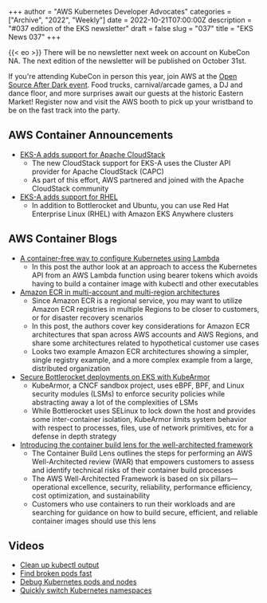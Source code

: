 +++
author = "AWS Kubernetes Developer Advocates"
categories = ["Archive", "2022", "Weekly"]
date = 2022-10-21T07:00:00Z
description = "#037 edition of the EKS newsletter"
draft = false
slug = "037"
title = "EKS News 037"
+++

{{< eo >}}
There will be no newsletter next week on account on KubeCon NA. The next edition of the newsletter will be published on October 31st. 

If you're attending KubeCon in person this year, join AWS at the [Open Source After Dark event](https://opensourceafterdarkdetroit.splashthat.com/). Food trucks, carnival/arcade games, a DJ and dance floor, and more surprises await our guests at the historic Eastern Market! Register now and visit the AWS booth to pick up your wristband to be on the fast track into the party.

## AWS Container Announcements
* [EKS-A adds support for Apache CloudStack](https://aws.amazon.com/about-aws/whats-new/2022/10/aws-announces-amazon-eks-anywhere-apache-cloudstack/)
    * The new CloudStack support for EKS-A uses the Cluster API provider for Apache CloudStack (CAPC)
    * As part of this effort, AWS partnered and joined with the Apache CloudStack community
* [EKS-A adds support for RHEL](https://aws.amazon.com/about-aws/whats-new/2022/10/amazon-eks-anywhere-includes-support-red-hat-enterprise-linux/)
    * In addition to Bottlerocket and Ubuntu, you can use Red Hat Enterprise Linux (RHEL) with Amazon EKS Anywhere clusters

## AWS Container Blogs
* [A container-free way to configure Kubernetes using Lambda](https://aws.amazon.com/blogs/opensource/a-container-free-way-to-configure-kubernetes-using-aws-lambda/)
    * In this post the author look at an approach to access the Kubernetes API from an AWS Lambda function using bearer tokens which avoids having to build a container image with kubectl and other executables
* [Amazon ECR in multi-account and multi-region architectures](https://aws.amazon.com/blogs/containers/amazon-ecr-in-multi-account-and-multi-region-architectures/)
    * Since Amazon ECR is a regional service, you may want to utilize Amazon ECR registries in multiple Regions to be closer to customers, or for disaster recovery scenarios
    * In this post, the authors cover key considerations for Amazon ECR architectures that span across AWS accounts and AWS Regions, and share some architectures related to hypothetical customer use cases
    * Looks two example Amazon ECR architectures showing a simpler, single registry example, and a more complex example from a large, distributed organization
* [Secure Bottlerocket deployments on EKS with KubeArmor](https://aws.amazon.com/blogs/containers/secure-bottlerocket-deployments-on-amazon-eks-with-kubearmor/)
    * KubeArmor, a CNCF sandbox project, uses eBPF, BPF, and Linux security modules (LSMs) to enforce security policies while abstracting away a lot of the complexities of LSMs
    * While Bottlerocket uses SELinux to lock down the host and provides some inter-container isolation, KubeArmor limits system behavior with respect to processes, files, use of network primitives, etc for a defense in depth strategy
* [Introducing the container build lens for the well-architected framework](https://aws.amazon.com/blogs/containers/introducing-the-container-build-lens-for-the-aws-well-architected-framework/)
    * The Container Build Lens outlines the steps for performing an AWS Well-Architected review (WAR) that empowers customers to assess and identify technical risks of their container build processes
    * The AWS Well-Architected Framework is based on six pillars—operational excellence, security, reliability, performance efficiency, cost optimization, and sustainability
    * Customers who use containers to run their workloads and are searching for guidance on how to build secure, efficient, and reliable container images should use this lens

## Videos
* [Clean up kubectl output](https://www.youtube.com/shorts/xW_rFrRpV3U)
* [Find broken pods fast](https://www.youtube.com/shorts/0Zw9VnBbEMs)
* [Debug Kubernetes pods and nodes](https://www.youtube.com/shorts/VoNd_JYNDQc)
* [Quickly switch Kubernetes namespaces](https://www.youtube.com/shorts/rDKvbUqtUG8)